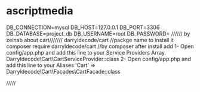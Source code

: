 # ascriptmedia
DB_CONNECTION=mysql
DB_HOST=127.0.0.1
DB_PORT=3306
DB_DATABASE=project_db
DB_USERNAME=root
DB_PASSWORD=
////// by zeinab about cart///////
darryldecode/cart  //packge name
to install it 
composer require darryldecode/cart                      //by composer
 after install add
1- Open config/app.php and add this line to your Service Providers Array.
Darryldecode\Cart\CartServiceProvider::class
2- Open config/app.php and add this line to your Aliases
'Cart' => Darryldecode\Cart\Facades\CartFacade::class


/////